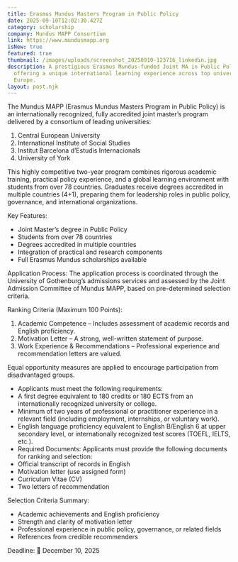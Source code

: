 ```yaml
---
title: Erasmus Mundus Masters Program in Public Policy
date: 2025-09-10T12:02:30.427Z
category: scholarship
company: Mundus MAPP Consortium
link: https://www.mundusmapp.org
isNew: true
featured: true
thumbnail: /images/uploads/screenshot_20250910-123716_linkedin.jpg
description: A prestigious Erasmus Mundus-funded Joint MA in Public Policy
  offering a unique international learning experience across top universities in
  Europe.
layout: post.njk
---
```


The Mundus MAPP (Erasmus Mundus Masters Program in Public Policy) is an internationally recognized, fully accredited joint master’s program delivered by a consortium of leading universities:

1. Central European University
2. International Institute of Social Studies
3. Institut Barcelona d’Estudis Internacionals
4. University of York

This highly competitive two-year program combines rigorous academic training, practical policy experience, and a global learning environment with students from over 78 countries. Graduates receive degrees accredited in multiple countries (4+1), preparing them for leadership roles in public policy, governance, and international organizations.

Key Features:

* Joint Master’s degree in Public Policy
* Students from over 78 countries
* Degrees accredited in multiple countries
* Integration of practical and research components
* Full Erasmus Mundus scholarships available

Application Process:
The application process is coordinated through the University of Gothenburg’s admissions services and assessed by the Joint Admission Committee of Mundus MAPP, based on pre-determined selection criteria.

Ranking Criteria (Maximum 100 Points):

1. Academic Competence – Includes assessment of academic records and English proficiency.
2. Motivation Letter – A strong, well-written statement of purpose.
3. Work Experience & Recommendations – Professional experience and recommendation letters are valued.

Equal opportunity measures are applied to encourage participation from disadvantaged groups.

* Applicants must meet the following requirements:
* A first degree equivalent to 180 credits or 180 ECTS from an internationally recognized university or college.
* Minimum of two years of professional or practitioner experience in a relevant field (including employment, internships, or voluntary work).
* English language proficiency equivalent to English B/English 6 at upper secondary level, or internationally recognized test scores (TOEFL, IELTS, etc.).
* Required Documents:
  Applicants must provide the following documents for ranking and selection:
* Official transcript of records in English
* Motivation letter (use assigned form)
* Curriculum Vitae (CV)
* Two letters of recommendation

Selection Criteria Summary:

* Academic achievements and English proficiency
* Strength and clarity of motivation letter
* Professional experience in public policy, governance, or related fields
* References from credible recommenders

Deadline:
📅 December 10, 2025